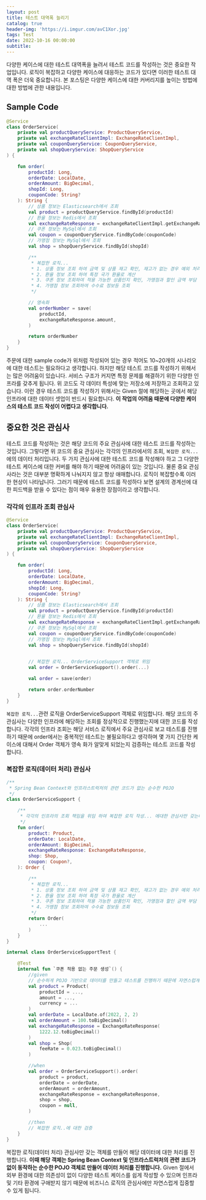 ```yaml
---
layout: post
title: 테스트 대역폭 늘리기
catalog: true
header-img: 'https://i.imgur.com/avC1Xor.jpg'
tags: Test
date: 2022-10-16 00:00:00
subtitle:
---
```



다양한 케이스에 대한 테스트 대역폭을 늘려서 테스트 코드를 작성하는 것은 중요한 작업입니다. 로직이 복잡하고 다양한 케이스에 대응하는 코드가 있다면 이러한 테스트 대역 폭은 더욱 중요합니다. 본 포스팅은 다양한 케이스에 대한 커버리지를 높이는 방법에 대한 방법에 관한 내용입니다.

## Sample Code

```kotlin
@Service
class OrderService(
    private val productQueryService: ProductQueryService,
    private val exchangeRateClientImpl: ExchangeRateClientImpl,
    private val couponQueryService: CouponQueryService,
    private val shopQueryService: ShopQueryService
) {

    fun order(
        productId: Long,
        orderDate: LocalDate,
        orderAmount: BigDecimal,
        shopId: Long,
        couponCode: String?
    ): String {
        // 상품 정보는 Elasticsearch에서 조회 
        val product = productQueryService.findById(productId)
        // 환율 정보는 Redis에서 조회 
        val exchangeRateResponse = exchangeRateClientImpl.getExchangeRate(orderDate, "USD", "KRW")
        // 쿠폰 정보는 MySql에서 조회
        val coupon = couponQueryService.findByCode(couponCode)
        // 가맹점 정보는 MySql에서 조회
        val shop = shopQueryService.findById(shopId)

        /**
         * 복잡한 로직...
         * 1. 상품 정보 조회 하여 금액 및 상품 재고 확인, 재고가 없는 경우 예외 처리 등등
         * 2. 환율 정보 조회 하여 특정 국가 환율로 계산
         * 3. 쿠폰 정보 조회하여 적용 가능한 상품인지 확인, 가맹점과 할인 금액 부담 비율 등등 계산
         * 4. 가맹점 정보 조회하여 수수료 정보등 조회
         */

        // 영속화
        val orderNumber = save(
            productId,
            exchangeRateResponse.amount,
        )

        return orderNumber
    }
}
```
주문에 대한 sample code가 위처럼 작성되어 있는 경우 적어도 10~20개의 시나리오에 대한 테스트는 필요하다고 생각합니다. 하지만 해당 테스트 코드를 작성하기 위해서는 많은 어려움이 있습니다. 서비스 구조가 커지면 특정 문제를 해결하기 위한 다양한 인프라를 갖추게 됩니다. 위 코드도 각 데이터 특성에 맞는 저장소에 저장하고 조회하고 있습니다. 이런 경우 테스트 코드를 작성하기 위해서는 Given 절에 해당하는 곳에서 해당 인프라에 대한 데이터 셋업이 반드시 필요합니다. **이 작업의 어려움 때문에 다양한 케이스의 테스트 코드 작성이 어렵다고 생각합니다.**


## 중요한 것은 관심사

테스트 코드를 작성하는 것은 해당 코드의 주요 관심사에 대한 테스트 코드를 작성하는 것입니다. 그렇다면 위 코드의 중요 관심사는 각각의 인프라에서의 조회, `복잡한 로직...`에의 데이터 처리입니다. 두 가지 관심사에 대한 테스트 코드를 작성해야 하고 그 다양한 테스트 케이스에 대한 커버를 해야 하기 때문에 어려움이 있는 것입니다. 물론 중요 관심사라는 것은 대부분 명확하게 나눠지지 않고 항상 애매합니다. 로직이 복잡할수록 이러한 현상이 나타납니다. 그러기 때문에 테스트 코드를 작성하다 보면 설계의 경계선에 대한 피드백을 받을 수 있다는 점이 매우 유용한 장점이라고 생각합니다.


### 각각의 인프라 조회 관심사

```kotlin
@Service
class OrderService(
    private val productQueryService: ProductQueryService,
    private val exchangeRateClientImpl: ExchangeRateClientImpl,
    private val couponQueryService: CouponQueryService,
    private val shopQueryService: ShopQueryService
) {

    fun order(
        productId: Long,
        orderDate: LocalDate,
        orderAmount: BigDecimal,
        shopId: Long,
        couponCode: String?
    ): String {
        // 상품 정보는 Elasticsearch에서 조회
        val product = productQueryService.findById(productId)
        // 환율 정보는 Redis에서 조회
        val exchangeRateResponse = exchangeRateClientImpl.getExchangeRate(orderDate, "USD", "KRW")
        // 쿠폰 정보는 MySql에서 조회
        val coupon = couponQueryService.findByCode(couponCode)
        // 가맹점 정보는 MySql에서 조회
        val shop = shopQueryService.findById(shopId)
        

        // 복잡한 로직... OrderServiceSupport 객체로 위임
        val order = OrderServiceSupport().order(...)

        val order = save(order)

        return order.orderNumber
    }
}
```

`복잡한 로직...`관련 로직을 OrderServiceSupport 객체로 위임합니다. 해당 코드의 주관심사는 다양한 인프라에 해당하는 조회를 정상적으로 진행했는지에 대한 코드를 작성합니다. 각각의 인프라 조회는 해당 서비스 로직에서 주요 관심사로 보고 테스트를 진행하기 때문에 order에서는 중복적인 테스트는 불필요하다고 생각하며 몇 가지 간단한 케이스에 대해서 Order 객체가 영속 화가 알맞게 되었는지 검증하는 테스트 코드를 작성합니다.

### 복잡한 로직(데이터 처리) 관심사

```kotlin
/**
 * Spring Bean Context와 인프라스트럭처의 관련 코드가 없는 순수한 POJO
 */
class OrderServiceSupport {

    /**
     * 각각의 인프라의 조회 책임을 위임 하여 복잡한 로직 작성... 에대한 관심사만 갖는다.
     */
    fun order(
        product: Product,
        orderDate: LocalDate,
        orderAmount: BigDecimal,
        exchangeRateResponse: ExchangeRateResponse,
        shop: Shop,
        coupon: Coupon?,
    ): Order {

        /**
         * 복잡한 로직...
         * 1. 상품 정보 조회 하여 금액 및 상품 재고 확인, 재고가 없는 경우 예외 처리 등등
         * 2. 환율 정보 조회 하여 특정 국가 환율로 계산
         * 3. 쿠폰 정보 조회하여 적용 가능한 상품인지 확인, 가맹점과 할인 금액 부담 비율 등등 계산
         * 4. 가맹점 정보 조회하여 수수료 정보등 조회
         */
        return Order(
            ...
        )
    }
}

internal class OrderServiceSupportTest {

    @Test
    internal fun `쿠폰 적용 없는 주문 생성`() {
        //given
        // 순수하게 POJO 기반으로 데이터를 만들고 테스트를 진행하기 때문에 자연스럽게 비즈니스 로직에만 집중 할 수 있습니다.
        val product = Product(
            productId = ...,
            amount = ...,
            currency = ...
        )
        val orderDate = LocalDate.of(2022, 2, 2)
        val orderAmount = 100.toBigDecimal()
        val exchangeRateResponse = ExchangeRateResponse(
            1222.12.toBigDecimal()
        )
        val shop = Shop(
            feeRate = 0.023.toBigDecimal()
        )

        //when
        val order = OrderServiceSupport().order(
            product = product,
            orderDate = orderDate,
            orderAmount = orderAmount,
            exchangeRateResponse = exchangeRateResponse,
            shop = shop,
            coupon = null,
        )

        //then
        // 복잡한 로직..에 대한 검증
    }
}
```
복잡한 로직(데이터 처리) 관심사만 갖는 객체를 만들어 해당 데이터에 대한 처리를 진행합니다. **이때 해당 객체는 Spring Bean Context 및 인프라스트럭처의 관련 코드가 없이 동작하는 순수한 POJO 객체로 만들어 데이터 처리를 진행합니다.** Given 절에서 외부 환경에 대한 의존성이 없이 다양한 테스트 케이스를 쉽게 작성할 수 있으며 인프라 및 기타 환경에 구애받지 않기 때문에 비즈니스 로직의 관심사에만 자연스럽게 집중할 수 있게 됩니다.
 